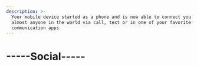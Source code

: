 ```yaml
---
description: >-
  Your mobile device started as a phone and is now able to connect you with
  almost anyone in the world via call, text or in one of your favorite
  communication apps
---
```


# -----Social-----


